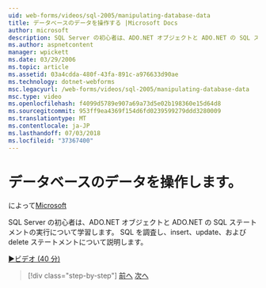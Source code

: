```yaml
---
uid: web-forms/videos/sql-2005/manipulating-database-data
title: データベースのデータを操作する |Microsoft Docs
author: microsoft
description: SQL Server の初心者は、ADO.NET オブジェクトと ADO.NET の SQL ステートメントの実行について学習します。 SQL を調査して、insert、update、および delete の sta 学習.
ms.author: aspnetcontent
manager: wpickett
ms.date: 03/29/2006
ms.topic: article
ms.assetid: 03a4cdda-480f-43fa-891c-a976633d90ae
ms.technology: dotnet-webforms
msc.legacyurl: /web-forms/videos/sql-2005/manipulating-database-data
msc.type: video
ms.openlocfilehash: f4099d5789e907a69a73d5e02b198360e15d64d8
ms.sourcegitcommit: 953ff9ea4369f154d6fd0239599279ddd3280009
ms.translationtype: MT
ms.contentlocale: ja-JP
ms.lasthandoff: 07/03/2018
ms.locfileid: "37367400"
---
```

<a name="manipulating-database-data"></a>データベースのデータを操作します。
====================
によって[Microsoft](https://github.com/microsoft)

SQL Server の初心者は、ADO.NET オブジェクトと ADO.NET の SQL ステートメントの実行について学習します。 SQL を調査し、insert、update、および delete ステートメントについて説明します。

[&#9654;ビデオ (40 分)](https://channel9.msdn.com/Blogs/ASP-NET-Site-Videos/manipulating-database-data)

> [!div class="step-by-step"]
> [前へ](designing-relational-database-tables.md)
> [次へ](more-structured-query-language.md)
